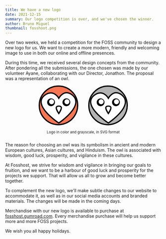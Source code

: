 ```yaml
---
title: We have a new logo
date: 2021-12-15
summary: Our logo competition is over, and we've chosen the winner.
author: Bruno Miguel
thumbnail: fosshoot.png
---
```


Over two weeks, we held a competition for the FOSS community to design a new logo for us. We want to create a more modern, friendly and welcoming image to use in both our online and offline presences.

During this time, we received several design concepts from the community. After pondering all the submissions, the one chosen was made by our volunteer Ayane, collaborating with our Director, Jonathon. The proposal was a representation of an owl.

<span style="margin: 0 auto; display: table;">
<center style="display: inline; margin: 0 1em;">
<?xml version="1.0" encoding="UTF-8" standalone="no"?>
<svg
   width="128"
   height="128"
   viewBox="0 0 256 256"
   version="1.1"
   id="svg14"
   sodipodi:docname="Fosshoots.svg"
   inkscape:version="1.1.1 (3bf5ae0d25, 2021-09-20, custom)"
   xmlns:inkscape="http://www.inkscape.org/namespaces/inkscape"
   xmlns:sodipodi="http://sodipodi.sourceforge.net/DTD/sodipodi-0.dtd"
   xmlns="http://www.w3.org/2000/svg"
   xmlns:svg="http://www.w3.org/2000/svg">
  <defs
     id="defs18" />
  <sodipodi:namedview
     id="namedview16"
     pagecolor="#ffffff"
     bordercolor="#666666"
     borderopacity="1.0"
     inkscape:pageshadow="2"
     inkscape:pageopacity="0.0"
     inkscape:pagecheckerboard="0"
     showgrid="false"
     inkscape:zoom="2.4722222"
     inkscape:cx="125.39326"
     inkscape:cy="126.60674"
     inkscape:current-layer="svg14" />
  <path
     d="M 3.9192812,128 C 3.9192812,59.472037 59.472037,3.9192812 128,3.9192812 c 68.52733,0 124.08072,55.5527558 124.08072,124.0807188 0,25.8736 -7.91904,49.89784 -21.46676,69.78078 C 208.28102,230.55864 170.65374,252.08072 128,252.08072 59.472037,252.08072 3.9192812,196.52733 3.9192812,128 Z"
     id="Ellipse"
     fill="#d3d3d3"
     fill-rule="evenodd"
     stroke="#f67653"
     stroke-width="7.90323"
     style="fill:#f67653;fill-opacity:1;stroke:#000000;stroke-width:7.903;stroke-miterlimit:4;stroke-dasharray:none" />
  <path
     d="m 130.12765,82.666676 c 0,0 -32.360474,-60.505337 -89.205091,-20.865535 -89.201714,63.369209 89.002361,179.516249 89.002361,179.516249 0,0 171.58575,-112.44278 86.8315,-180.258819 -53.84826,-41.933661 -86.62877,21.608105 -86.62877,21.608105 z"
     id="New-shape"
     fill="#f2f2f2"
     fill-rule="evenodd"
     stroke="#f67653"
     stroke-width="7.90323"
     style="fill:#ffffff;fill-opacity:1;stroke:#000000"
     sodipodi:nodetypes="ccccc" />
  <path
     d="m 114.08496,140.26725 c -4.00267,10.00644 16.01037,40.02607 16.01037,40.02607 0,0 20.01303,-30.01963 16.01052,-40.02607 -4.00267,-10.00659 -28.01837,-10.00659 -32.02089,0 z"
     id="New-shape-2"
     fill="#d3d3d3"
     fill-rule="evenodd"
     stroke="#f67653"
     stroke-width="7.90323"
     style="fill:#ffffff;stroke:#000000" />
  <g
     id="g7138"
     transform="matrix(-1.5806461,0,0,1.5806461,259.52659,-8.2374854)">
    <path
       d="m 34.912903,73.656417 c 0,-8.8107 7.1425,-15.9532 15.9532,-15.9532 8.8107,0 15.9532,7.1425 15.9532,15.9532 0,8.8108 -7.1425,15.9533 -15.9532,15.9533 -8.8107,0 -15.9532,-7.1425 -15.9532,-15.9533 z"
       id="Ellipse-2"
       fill="#f67653"
       fill-rule="evenodd"
       stroke="none"
       style="fill:#000000" />
    <path
       d="m 38.458073,71.440717 c 0,-5.62907 4.56326,-10.19233 10.19233,-10.19233 5.6291,0 10.1923,4.56326 10.1923,10.19233 0,5.6291 -4.5632,10.1923 -10.1923,10.1923 -5.62907,0 -10.19233,-4.5632 -10.19233,-10.1923 z"
       id="Ellipse-4"
       fill="#ffffff"
       fill-rule="evenodd"
       stroke="none" />
  </g>
  <g
     id="g7134"
     transform="matrix(-1.5806461,0,0,1.5806461,259.52659,-9.5162107)">
    <path
       d="m 97.5936,74.4532 c 0,-8.8107 7.1425,-15.9532 15.9532,-15.9532 8.8107,0 15.9532,7.1425 15.9532,15.9532 0,8.8108 -7.1425,15.9533 -15.9532,15.9533 -8.8107,0 -15.9532,-7.1425 -15.9532,-15.9533 z"
       id="path8"
       fill="#f67653"
       fill-rule="evenodd"
       stroke="none"
       style="fill:#000000" />
    <path
       d="m 101.13877,72.2375 c 0,-5.62907 4.56326,-10.19233 10.19233,-10.19233 5.6291,0 10.1923,4.56326 10.1923,10.19233 0,5.6291 -4.5632,10.1923 -10.1923,10.1923 -5.62907,0 -10.19233,-4.5632 -10.19233,-10.1923 z"
       id="path10"
       fill="#ffffff"
       fill-rule="evenodd"
       stroke="none" />
  </g>
</svg>
</center>

<center style="display: inline; margin: 0 1em;">
<?xml version="1.0" encoding="UTF-8" standalone="no"?>
<svg
   width="128"
   height="128"
   viewBox="0 0 256 256"
   version="1.1"
   id="svg14"
   sodipodi:docname="Fosshoots greyscale.svg"
   inkscape:version="1.1.1 (3bf5ae0d25, 2021-09-20, custom)"
   inkscape:export-filename="/home/jonathon/ramdisk/fosshoots-greyscale.png"
   inkscape:export-xdpi="96"
   inkscape:export-ydpi="96"
   xmlns:inkscape="http://www.inkscape.org/namespaces/inkscape"
   xmlns:sodipodi="http://sodipodi.sourceforge.net/DTD/sodipodi-0.dtd"
   xmlns="http://www.w3.org/2000/svg"
   xmlns:svg="http://www.w3.org/2000/svg">
  <defs
     id="defs18" />
  <sodipodi:namedview
     id="namedview16"
     pagecolor="#ffffff"
     bordercolor="#666666"
     borderopacity="1.0"
     inkscape:pageshadow="2"
     inkscape:pageopacity="0.0"
     inkscape:pagecheckerboard="0"
     showgrid="false"
     inkscape:zoom="2.4722222"
     inkscape:cx="125.79775"
     inkscape:cy="126.4045"
     inkscape:current-layer="svg14" />
  <path
     d="M 3.9192812,128 C 3.9192812,59.472037 59.472037,3.9192812 128,3.9192812 c 68.52733,0 124.08072,55.5527558 124.08072,124.0807188 0,25.8736 -7.91904,49.89784 -21.46676,69.78078 C 208.28102,230.55864 170.65374,252.08072 128,252.08072 59.472037,252.08072 3.9192812,196.52733 3.9192812,128 Z"
     id="Ellipse"
     fill="#d3d3d3"
     fill-rule="evenodd"
     stroke="#f67653"
     stroke-width="7.90323"
     style="fill:#b3b3b3;fill-opacity:1;stroke:#000000;stroke-width:7.903;stroke-miterlimit:4;stroke-dasharray:none" />
  <path
     d="m 130.12765,82.666676 c 0,0 -32.360474,-60.505337 -89.205091,-20.865535 -89.201714,63.369209 89.002361,179.516249 89.002361,179.516249 0,0 171.58575,-112.44278 86.8315,-180.258819 -53.84826,-41.933661 -86.62877,21.608105 -86.62877,21.608105 z"
     id="New-shape"
     fill="#f2f2f2"
     fill-rule="evenodd"
     stroke="#f67653"
     stroke-width="7.90323"
     style="fill:#ffffff;fill-opacity:1;stroke:#000000"
     sodipodi:nodetypes="ccccc" />
  <path
     d="m 114.08496,140.26725 c -4.00267,10.00644 16.01037,40.02607 16.01037,40.02607 0,0 20.01303,-30.01963 16.01052,-40.02607 -4.00267,-10.00659 -28.01837,-10.00659 -32.02089,0 z"
     id="New-shape-2"
     fill="#d3d3d3"
     fill-rule="evenodd"
     stroke="#f67653"
     stroke-width="7.90323"
     style="fill:#ffffff;stroke:#000000" />
  <g
     id="g7138"
     transform="matrix(-1.5806461,0,0,1.5806461,259.52659,-8.2374854)">
    <path
       d="m 34.912903,73.656417 c 0,-8.8107 7.1425,-15.9532 15.9532,-15.9532 8.8107,0 15.9532,7.1425 15.9532,15.9532 0,8.8108 -7.1425,15.9533 -15.9532,15.9533 -8.8107,0 -15.9532,-7.1425 -15.9532,-15.9533 z"
       id="Ellipse-2"
       fill="#f67653"
       fill-rule="evenodd"
       stroke="none"
       style="fill:#000000" />
    <path
       d="m 38.458073,71.440717 c 0,-5.62907 4.56326,-10.19233 10.19233,-10.19233 5.6291,0 10.1923,4.56326 10.1923,10.19233 0,5.6291 -4.5632,10.1923 -10.1923,10.1923 -5.62907,0 -10.19233,-4.5632 -10.19233,-10.1923 z"
       id="Ellipse-4"
       fill="#ffffff"
       fill-rule="evenodd"
       stroke="none" />
  </g>
  <g
     id="g7134"
     transform="matrix(-1.5806461,0,0,1.5806461,259.52659,-9.5162107)">
    <path
       d="m 97.5936,74.4532 c 0,-8.8107 7.1425,-15.9532 15.9532,-15.9532 8.8107,0 15.9532,7.1425 15.9532,15.9532 0,8.8108 -7.1425,15.9533 -15.9532,15.9533 -8.8107,0 -15.9532,-7.1425 -15.9532,-15.9533 z"
       id="path8"
       fill="#f67653"
       fill-rule="evenodd"
       stroke="none"
       style="fill:#000000" />
    <path
       d="m 101.13877,72.2375 c 0,-5.62907 4.56326,-10.19233 10.19233,-10.19233 5.6291,0 10.1923,4.56326 10.1923,10.19233 0,5.6291 -4.5632,10.1923 -10.1923,10.1923 -5.62907,0 -10.19233,-4.5632 -10.19233,-10.1923 z"
       id="path10"
       fill="#ffffff"
       fill-rule="evenodd"
       stroke="none" />
  </g>
</svg>
</center>
<small style="text-align: center; display: block; margin: 1em auto;">Logo in color and grayscale, in SVG format</small>
</span>

The reason for choosing an owl was its symbolism in ancient and modern European cultures, Asian cultures, and Hinduism. The owl is associated with wisdom, good luck, prosperity, and vigilance in these cultures.

At Fosshost, we strive for wisdom and vigilance in bringing our goals to fruition, and we want to be a harbour of good luck and prosperity for the projects we support. That will allow us all to grow and become better together.

To complement the new logo, we'll make subtle changes to our website to accommodate it, as well as in our social media accounts and branded materials. The changes will be made in the coming days.

Merchandise with our new logo is available to purchase at [fosshost.gumroad.com](https://fosshost.gumroad.com/). Every merchandise purchase will help us support more and more FOSS projects.

We wish you all happy holidays.
